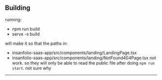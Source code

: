 ## Building
running:
- npm run build
- serve -s build

will make it so that the paths in: 
- insanfolio-saas-app/src/components/landing/LandingPage.tsx
- insanfolio-saas-app/src/components/landing/NotFound404Page.tsx
not work. so they will only be able to read the public file after doing `npm run start`. not sure why


--------------------------------

